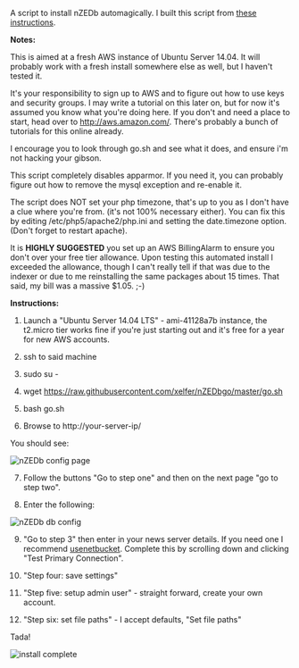 A script to install nZEDb automagically. I built this script from [these instructions](https://github.com/nZEDb/nZEDb_Misc/blob/master/Guides/Installation/Ubuntu/Guide.md).

**Notes:**

This is aimed at a fresh AWS instance of Ubuntu Server 14.04. It will probably work with a fresh install somewhere else as well, but I haven't tested it. 

It's your responsibility to sign up to AWS and to figure out how to use keys and security groups. I may write a tutorial on this later on, but for now it's assumed you know what you're doing here. If you don't and need a place to start, head over to http://aws.amazon.com/. There's probably a bunch of tutorials for this online already. 

I encourage you to look through go.sh and see what it does, and ensure i'm not hacking your gibson.

This script completely disables apparmor. If you need it, you can probably figure out how to remove the mysql exception and re-enable it. 

The script does NOT set your php timezone, that's up to you as I don't have a clue where you're from. (it's not 100% necessary either).  You can fix this by editing /etc/php5/apache2/php.ini and setting the date.timezone option. (Don't forget to restart apache). 

It is **HIGHLY SUGGESTED** you set up an AWS BillingAlarm to ensure you don't over your free tier allowance. Upon testing this automated install I exceeded the allowance, though I can't really tell if that was due to the indexer or due to me reinstalling the same packages about 15 times. That said, my bill was a massive $1.05. ;-) 

**Instructions:**

1. Launch a "Ubuntu Server 14.04 LTS" - ami-41128a7b instance, the t2.micro tier works fine if you're just starting out and it's free for a year for new AWS accounts.

2. ssh to said machine

3. sudo su -

4. wget https://raw.githubusercontent.com/xelfer/nZEDbgo/master/go.sh

5. bash go.sh 

6. Browse to http://your-server-ip/

 You should see:

 ![nZEDb config page](http://note.io/U03IuC)

7. Follow the buttons "Go to step one" and then on the next page "go to step two". 

8. Enter the following:

 ![nZEDb db config](http://note.io/U04BTN)

9. "Go to step 3" then enter in your news server details. If you need one I recommend [usenetbucket](https://www.usenetbucket.com/en-r/?u=28679). Complete this by scrolling down and clicking "Test Primary Connection".

10. "Step four: save settings" 

11. "Step five: setup admin user" - straight forward, create your own account. 

12. "Step six: set file paths" - I accept defaults, "Set file paths"

Tada!

 ![install complete](http://note.io/1maTP8x)
